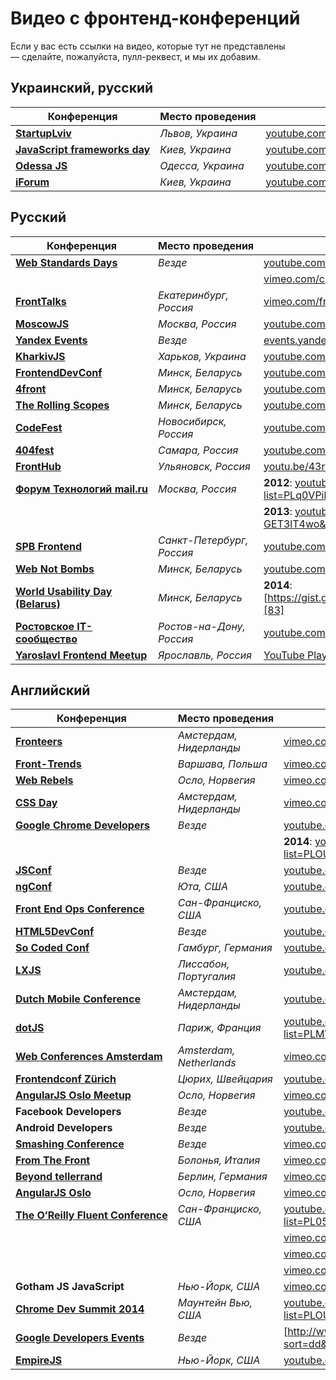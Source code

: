 # Видео с фронтенд-конференций

Если у вас есть ссылки на видео, которые тут не представлены — сделайте, 
пожалуйста, пулл-реквест, и мы их добавим.


## Украинский, русский

Конференция                                               | Место проведения                    | Ссылки на видео
----------------------------------------------------------|-------------------------------------|-------------------------------------------------
[__StartupLviv__][0]                                      |  _Львов, Украина_                   | [youtube.com/channel/UC5pkffv9LpA4y8wppOtjzOg][1]
[__JavaScript frameworks day__][51]                       |  _Киев, Украина_                    | [youtube.com/channel/UC3NDbeN0Jq_InNAhiJtvHcQ][52]
[__Odessa JS__][80]                                       |  _Одесса, Украина_                  | [youtube.com/channel/UCcMRMeq7LWxpuBOrGiCeacg][81]
[__iForum__][iforum87]                                       |  _Киев, Украина_                  | [youtube.com/channel/UCcMRMeq7LWxpuBOrGiCeacg][iforum87_video]
## Русский

Конференция                                               | Место проведения                    | Ссылки на видео
----------------------------------------------------------|-------------------------------------|-------------------------------------------------
[__Web Standards Days__][2]                               | _Везде_                             | [youtube.com/user/wstdays][3]  
                                                          |                                     | [vimeo.com/channels/wstdays][4]    
[__FrontTalks__][5]                                       | _Екатеринбург, Россия_              | [vimeo.com/fronttalks][6]
[__MoscowJS__][7]                                         | _Москва, Россия_                    | [youtube.com/user/moscowjs][8]
[__Yandex Events__][9]                                    | _Везде_                             | [events.yandex.ru][9]
[__KharkivJS__][10]                                       | _Харьков, Украина_                  | [youtube.com/user/lodye1][11]
[__FrontendDevConf__][12]                                 | _Минск, Беларусь_                   | [youtube.com/user/FrontendDevConf][13]
[__4front__][14]                                          | _Минск, Беларусь_                   | [youtube.com/channel/UCj3KH8jxwcT5zOrByWmNXhA][15]
[__The Rolling Scopes__][16]                              | _Минск, Беларусь_                   | [youtube.com/channel/UCUgmHbk1rTFaf4GGKQ1OXfQ][17]
[__CodeFest__][18]                                        | _Новосибирск, Россия_               | [youtube.com/user/codefestru][19]
[__404fest__][50]                                         | _Самара, Россия_                    | [youtube.com/user/404fest][50]
[__FrontHub__][53]                                        | _Ульяновск, Россия_                 | [youtu.be/43r7BckwquU][54]
[__Форум Технологий mail.ru__][55]                        | _Москва, Россия_                    | __2012__: [youtube.com/playlist?list=PLq0VPil64bGya8RjFuuUZlSgPrwlE4Nsr][56]
                                                          |                                     | __2013__: [youtube.com/watch?v=f-GET3lT4wo&list=PLq0VPil64bGy6E3H3C4WJzEyVmStbEEXS][57]
[__SPB Frontend__][58]                                    | _Санкт-Петербург, Россия_           | [youtube.com/channel/UCWjDubFXv8I1vWEb47s9_IA/feed][59]
[__Web Not Bombs__][60]                                   | _Минск, Беларусь_                   | [youtube.com/user/webnotbombsvideos][61]
[__World Usability Day (Belarus)__][82]                   | _Минск, Беларусь_                   | __2014__: [https://gist.github.com/boccob/e30dc862bba3aca86702][83]
[__Ростовское IT-сообщество__][it61]                      | _Ростов-на-Дону, Россия_            | [youtube.com/channel/UC63xTveSry1vvpWbM877K9Q][it61-videos]
[__Yaroslavl Frontend Meetup__][87]                     | _Ярославль, Россия_                 | [YouTube Playlist][88]

## Английский

Конференция                                               | Место проведения                    | Ссылки на видео
----------------------------------------------------------|-------------------------------------|-------------------------------------------------
[__Fronteers__][20]                                       | _Амстердам, Нидерланды_             | [vimeo.com/fronteers][21]
[__Front-Trends__][22]                                    | _Варшава, Польша_                   | [vimeo.com/fronttrends][23]
[__Web Rebels__][24]                                      | _Осло, Норвегия_                    | [vimeo.com/webrebels][25]
[__CSS Day__][26]                                         | _Амстердам, Нидерланды_             | [vimeo.com/channels/cssday][27]
[__Google Chrome Developers__][28]                        | _Везде_                             | [youtube.com/channel/UCnUYZLuoy1rq1aVMwx4aTzw][29]
                                                          |                                     |__2014__:  [youtube.com/playlist?list=PLOU2XLYxmsILE0KnGTKKj2SsOtxsK_y_d][84]
[__JSConf__][30]                                          | _Везде_                             | [youtube.com/channel/UCzoVCacndDCfGDf41P-z0iA][31]
[__ngConf__][32]                                          | _Юта, США_                          | [youtube.com/channel/UCm9iiIfgmVODUJxINecHQkA][33]
[__Front End Ops Conference__][34]                        | _Сан-Франциско, США_                | [youtube.com/user/frontendopsconf][35]
[__HTML5DevConf__][36]                                    | _Везде_                             | [youtube.com/user/HTML5DevConf/][37]
[__So Coded Conf__][38]                                   | _Гамбург, Германия_                 | [youtube.com/channel/UCTC5rv8LYoXrgXkjTqEkNHg][39]
[__LXJS__][40]                                            | _Лиссабон, Португалия_              | [youtube.com/channel/UC_h7rQVoZkfgh1stTd2GB5w][41]
[__Dutch Mobile Conference__][42]                         | _Амстердам, Нидерланды_             | [youtube.com/channel/UCtkBykd9861oqD4syz6bz2Q][43]
[__dotJS__][44]                                           | _Париж, Франция_                    | [youtube.com/playlist?list=PLMW8Xq7bXrG486Mh95hKjiXRdci60zUlL][45]
[__Web Conferences Amsterdam__][46]                       | _Amsterdam, Netherlands_            | [vimeo.com/webconferences][47]
[__Frontendconf Zürich__][48]                             | _Цюрих, Швейцария_                  | [youtube.com/channel/UCO1YboJ-hVgsxeRDiOFQLlg][49]
[__AngularJS Oslo Meetup__][62]                           | _Осло, Норвегия_                    | [vimeo.com/channels/angularjs][63]
__Facebook Developers__                                   | _Везде_                             | [youtube.com/channel/UCP_lo1MFyx5IXDeD9s_6nUw][64]
__Android Developers__                                    | _Везде_                             | [youtube.com/user/androiddevelopers][65]
[__Smashing Conference__][66]                             | _Везде_                             |  [vimeo.com/channels/smashingconf][67]
[__From The Front__][68]                                  | _Болонья, Италия_                   | [vimeo.com/fromthefront][69]
[__Beyond tellerrand__][70]                               | _Берлин, Германия_                  | [vimeo.com/channels/776898][71] 
[__AngularJS Oslo__][72]                                  | _Осло, Норвегия_                    | [vimeo.com/channels/angularjs][73]
[__The O’Reilly Fluent Conference__][74]                  | _Сан-Франциско, США_                | [youtube.com/playlist?list=PL055Epbe6d5bab7rZ3i83OtMmD-d9uq2K][75]
                                                          |                                     | [vimeo.com/68716827][76]
                                                          |                                     | [vimeo.com/91393694][77]
                                                          |                                     | [vimeo.com/69727585][78]
__Gotham JS JavaScript__                                  | _Нью-Йорк, США_                     | [vimeo.com/channels/802776][79]
[__Chrome Dev Summit 2014__][85]                          | _Маунтейн Вью, США_                 | [youtube.com/playlist?list=PLOU2XLYxmsILE0KnGTKKj2SsOtxsK_y_d][86]
[__Google Developers Events__][89]                        | _Везде_                             | [http://www.youtube.com/user/GoogleDevelopers/playlists?sort=dd&view=50&shelf_id=28][90]
[__EmpireJS__][91]                                        | _Нью-Йорк, США_                     | [youtube.com/channel/UCSTVaGXDcyRhxm_9Bgw0SBg][92]


[0]: http://startup.lviv.ua/
[1]: https://youtube.com/channel/UC5pkffv9LpA4y8wppOtjzOg
[2]: http://webstandardsdays.ru/
[3]: https://youtube.com/user/wstdays
[4]: https://vimeo.com/channels/wstdays
[5]: http://fronttalks.ru/
[6]: https://vimeo.com/fronttalks
[7]: http://www.moscowjs.ru/
[8]: https://youtube.com/user/moscowjs
[9]: https://events.yandex.ru/
[10]: https://twitter.com/KharkivJS
[11]: https://youtube.com/user/lodye1
[12]: http://fdconf.by/
[13]: https://youtube.com/user/FrontendDevConf
[14]: https://twitter.com/4frontby
[15]: https://youtube.com/channel/UCj3KH8jxwcT5zOrByWmNXhA
[16]: http://rollingscopes.com/
[17]: https://youtube.com/channel/UCUgmHbk1rTFaf4GGKQ1OXfQ
[18]: http://codefest.ru/
[19]: https://youtube.com/user/codefestru
[20]: https://fronteers.nl/
[21]: https://vimeo.com/fronteers
[22]: http://front-trends.com
[23]: https://vimeo.com/fronttrends
[24]: https://www.webrebels.org/
[25]: https://vimeo.com/webrebels
[26]: http://cssday.nl/
[27]: https://vimeo.com/channels/cssday
[28]: https://developer.chrome.com/devsummit/
[29]: https://youtube.com/channel/UCnUYZLuoy1rq1aVMwx4aTzw
[30]: http://jsconf.com/
[31]: https://youtube.com/channel/UCzoVCacndDCfGDf41P-z0iA
[32]: http://ng-conf.org/
[33]: https://youtube.com/channel/UCm9iiIfgmVODUJxINecHQkA
[34]: http://www.feopsconf.com/
[35]: https://youtube.com/user/frontendopsconf
[36]: http://html5devconf.com/
[37]: https://youtube.com/user/HTML5DevConf/
[38]: http://socoded.com/
[39]: https://youtube.com/channel/UCTC5rv8LYoXrgXkjTqEkNHg
[40]: http://lxjs.org/
[41]: https://youtube.com/channel/UC_h7rQVoZkfgh1stTd2GB5w
[42]: http://www.mobileconference.nl/
[43]: https://youtube.com/channel/UCtkBykd9861oqD4syz6bz2Q
[44]: http://www.dotjs.eu/
[45]: https://youtube.com/playlist?list=PLMW8Xq7bXrG486Mh95hKjiXRdci60zUlL
[46]: http://webconferences.nl/
[47]: http://vimeo.com/webconferences
[48]: http://2014.frontendconf.ch/en/
[49]: https://www.youtube.com/channel/UCO1YboJ-hVgsxeRDiOFQLlg
[50]: http://youtube.com/user/404fest
[51]: http://frameworksdays.com/event/js-frameworks-day-2014
[52]: http://www.youtube.com/channel/UC3NDbeN0Jq_InNAhiJtvHcQ
[53]: http://front-end.su/
[54]: http://youtu.be/43r7BckwquU
[55]: https://techforum.mail.ru/
[56]: http://www.youtube.com/playlist?list=PLq0VPil64bGya8RjFuuUZlSgPrwlE4Nsr
[57]: http://www.youtube.com/playlist?list=PLq0VPil64bGy6E3H3C4WJzEyVmStbEEXS
[58]: https://vk.com/spb_frontend
[59]: http://www.youtube.com/channel/UCWjDubFXv8I1vWEb47s9_IA/feed
[60]: https://facebook.com/groups/webnotbombs/
[61]: https://youtube.com/user/webnotbombsvideos
[62]: http://meetup.com/AngularJS-Oslo
[63]: https://vimeo.com/channels/angularjs
[64]: https://www.youtube.com/channel/UCP_lo1MFyx5IXDeD9s_6nUw
[65]: https://www.youtube.com/user/androiddevelopers
[66]: http://smashingconf.com/
[67]: https://vimeo.com/channels/smashingconf
[68]: http://fromthefront.it/
[69]: https://vimeo.com/fromthefront
[70]: http://beyondtellerrand.com/
[71]: https://vimeo.com/channels/776898
[72]: http://www.meetup.com/AngularJS-Oslo/
[73]: https://vimeo.com/channels/angularjs
[74]: http://fluentconf.com/
[76]: https://www.youtube.com/playlist?list=PL055Epbe6d5bab7rZ3i83OtMmD-d9uq2K
[75]: https://vimeo.com/68716827
[77]: https://vimeo.com/91393694
[78]: https://vimeo.com/69727585
[79]: https://vimeo.com/channels/802776
[80]: https://www.facebook.com/events/493782437326758/
[81]: https://www.youtube.com/channel/UCcMRMeq7LWxpuBOrGiCeacg
[82]: http://wud.usability.by/
[83]: https://gist.github.com/boccob/e30dc862bba3aca86702
[84]: https://youtube.com/playlist?list=PLOU2XLYxmsILE0KnGTKKj2SsOtxsK_y_d
[85]: https://developer.chrome.com/devsummit/
[86]: https://www.youtube.com/playlist?list=PLOU2XLYxmsILE0KnGTKKj2SsOtxsK_y_d
[87]: http://yarfrontend.ru/
[88]: http://www.youtube.com/playlist?list=PLZinVxOM_0dK8JAsrNIwZkNn3vbRWBaex
[89]: https://developers.google.com/
[90]: http://www.youtube.com/user/GoogleDevelopers/playlists?sort=dd&view=50&shelf_id=28
[91]: http://empirejs.org/
[92]: https://www.youtube.com/channel/UCSTVaGXDcyRhxm_9Bgw0SBg
[it61]: http://vk.com/it_61
[it61-videos]: http://www.youtube.com/channel/UC63xTveSry1vvpWbM877K9Q/videos
[iforum87]: http://iforum.ua/
[iforum87_video]: https://www.youtube.com/channel/UCesgZQgqOgim9gefPV3Bjlg
